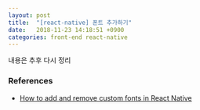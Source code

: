 ```yaml
---
layout: post
title:  "[react-native] 폰트 추가하기"
date:   2018-11-23 14:18:51 +0900
categories: front-end react-native
---
```


내용은 추후 다시 정리

### References
 - [How to add and remove custom fonts in React Native](https://medium.com/@danielskripnik/how-to-add-and-remove-custom-fonts-in-react-native-b2830084b0e4)
